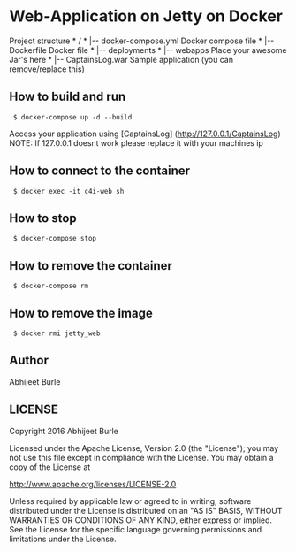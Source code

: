 Web-Application on Jetty on Docker
=================
Project structure
      * /
      * |-- docker-compose.yml    Docker compose file
      * |-- Dockerfile            Docker file
      * |-- deployments
      *        |-- webapps       Place your awesome Jar's here
      *              |-- CaptainsLog.war  Sample application (you can remove/replace this) 
## How to build and run
     $ docker-compose up -d --build
   
   Access your application using [CaptainsLog] (http://127.0.0.1/CaptainsLog) 
   NOTE: If 127.0.0.1 doesnt work please replace it with your machines ip

## How to connect to the container
     $ docker exec -it c4i-web sh

## How to stop
     $ docker-compose stop

## How to remove the container
     $ docker-compose rm

## How to remove the image
     $ docker rmi jetty_web

## Author
Abhijeet Burle

## LICENSE
Copyright 2016 Abhijeet Burle

Licensed under the Apache License, Version 2.0 (the "License");
you may not use this file except in compliance with the License.
You may obtain a copy of the License at

http://www.apache.org/licenses/LICENSE-2.0

Unless required by applicable law or agreed to in writing, software
distributed under the License is distributed on an "AS IS" BASIS,
WITHOUT WARRANTIES OR CONDITIONS OF ANY KIND, either express or implied.
See the License for the specific language governing permissions and
limitations under the License.
